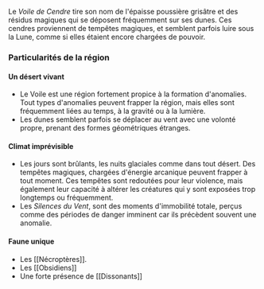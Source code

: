 Le *Voile de Cendre* tire son nom de l'épaisse poussière grisâtre et des résidus magiques qui se déposent fréquemment sur ses dunes. Ces cendres proviennent de tempêtes magiques, et semblent parfois luire sous la Lune, comme si elles étaient encore chargées de pouvoir.
### Particularités de la région
#### Un désert vivant
- Le Voile est une région fortement propice à la formation d'anomalies. Tout types d'anomalies peuvent frapper la région, mais elles sont fréquemment liées au temps, à la gravité ou à la lumière.
- Les dunes semblent parfois se déplacer au vent avec une volonté propre, prenant des formes géométriques étranges.
#### Climat imprévisible
- Les jours sont brûlants, les nuits glaciales comme dans tout désert. Des tempêtes magiques, chargées d'énergie arcanique peuvent frapper à tout moment. Ces tempêtes sont redoutées pour leur violence, mais également leur capacité à altérer les créatures qui y sont exposées trop longtemps ou fréquemment.
- Les *Silences du Vent*, sont des moments d'immobilité totale, perçus comme des périodes de danger imminent car ils précèdent souvent une anomalie.
#### Faune unique
- Les [[Nécroptères]].
- Les [[Obsidiens]] 
- Une forte présence de [[Dissonants]]
